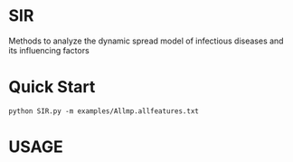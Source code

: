 # SIR
Methods to analyze the dynamic spread model of infectious diseases and its influencing factors
# Quick Start
~~~~~~~~~~~~~~
python SIR.py -m examples/Allmp.allfeatures.txt 
~~~~~~~~~~~~~~
# USAGE
~~~~~~~~~~~~~~
~~~~~~~~~~~~~~
